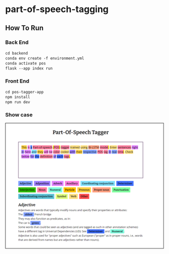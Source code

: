 # part-of-speech-tagging
## How To Run
### Back End
```linux
cd backend
conda env create -f environment.yml
conda activate pos
flask --app index run
```
### Front End
```linux
cd pos-tagger-app
npm install
npm run dev
```
### Show case
![Web Page Show Case](https://github.com/eugeneyjy/part-of-speech-tagging/blob/main/pos-tagger-app/showcase.png "Web Page Show Case")
